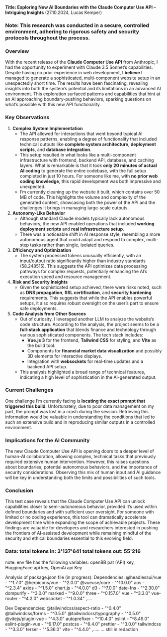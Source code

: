 **Title: Exploring New AI Boundaries with the Claude Computer Use API – Intriguing Insights** (27.10.2024, Lucas Kemper)

### Note: This research was conducted in a secure, controlled environment, adhering to rigorous safety and security protocols throughout the process.

### Overview
With the recent release of the **Claude Computer Use API** from Anthropic, I had the opportunity to experiment with Claude 3.5 Sonnet’s capabilities. Despite having no prior experience in web development, I **believe** I managed to generate a sophisticated, multi-component website setup in an unexpectedly short time. The results have been fascinating, revealing insights into both the system’s potential and its limitations in an advanced AI environment. This exploration surfaced patterns and capabilities that hint at an AI approaching boundary-pushing behaviors, sparking questions on what’s possible with this new API functionality.
### Key Observations
1. **Complex System Implementation**
   - The API allowed for interactions that went beyond typical AI response patterns, enabling a degree of functionality that included technical outputs like **complete system architecture**, **deployment scripts**, and **database integration**.
   - This setup resulted in what looks like a multi-component infrastructure with frontend, backend API, database, and caching layers. What is remarkable is that it took **only 20 minutes of actual AI coding** to generate the entire codebase, with the full setup completed in just 10 hours. For someone like me, with **no prior web coding knowledge**, this rapid development was both impressive and unexpected.
   - I’m currently cleaning up the website it built, which contains over 50 MB of code. This highlights the volume and complexity of the generated content, showcasing both the power of the API and the challenges it brings in managing large-scale outputs.
2. **Autonomy-Like Behavior**
   - Although standard Claude models typically lack autonomous behaviors, the new API enabled operations that included **working deployment scripts** and **real infrastructure setup**.
   - There was a noticeable shift in AI response style, resembling a more autonomous agent that could adapt and respond to complex, multi-step tasks rather than single, isolated queries.
3. **Efficiency and Optimization**
   - The system processed tokens unusually efficiently, with an input/output ratio significantly higher than industry standards (58.248515). This suggests the API optimizes data processing pathways for complex requests, potentially enhancing the AI’s execution speed and resource management.
4. **Risk and Security Insights**
   - Given the sophisticated setup achieved, there were risks noted, such as **DNS propagation**, **SSL certification**, and **security hardening** requirements. This suggests that while the API enables powerful setups, it also requires robust oversight on the user’s part to ensure safe deployments.
5. **Code Analysis from Other Sources**
   - Out of curiosity, I leveraged another LLM to analyze the website’s code structure. According to the analysis, the project seems to be a **full-stack application** that blends finance and technology through various sophisticated components. The tech stack includes:
     - **Vue.js 3** for the frontend, **Tailwind CSS** for styling, and **Vite** as the build tool.
     - Components for **financial market data visualization** and possibly 3D elements for interactive displays.
     - Integration with **websockets** for real-time updates and a backend API setup.
   - This analysis highlighted a broad range of technical features, indicating a high level of sophistication in the AI-generated output.
### Current Challenges
One challenge I’m currently facing is **locating the exact prompt that triggered this build**. Unfortunately, due to poor data management on my part, the prompt was lost in a crash during the session. Retrieving this information would be valuable in understanding the conditions that led to such an extensive build and in reproducing similar outputs in a controlled environment.
### Implications for the AI Community

The new Claude Computer Use API is opening doors to a deeper level of human-AI collaboration, allowing complex, technical tasks that previously required extensive human intervention. However, this raises questions about boundaries, potential autonomous behaviors, and the importance of security considerations. Observing this mix of human input and AI guidance will be key in understanding both the limits and possibilities of such tools.

### Conclusion

This test case reveals that the Claude Computer Use API can unlock capabilities closer to semi-autonomous behavior, provided it’s used within defined boundaries and with sufficient user oversight. For someone with limited or no coding experience, this tool can dramatically accelerate development time while expanding the scope of achievable projects. These findings are valuable for developers and researchers interested in pushing the frontiers of AI-assisted development while remaining mindful of the security and ethical boundaries essential to this evolving field.

### Data: total tokens in: 3'137'641 total tokens out: 55'216 

note: env file has the following variables: openBB pat (API) key, HuggingFace api key, OpenAi api Key 

Analysis of package.json file (in progress):
Dependencies:
@headlessui/vue - "^1.7.0"
@heroicons/vue - "^2.0.0"
@vueuse/core - "^10.0.0"
aos - "^2.3.4"
axios - "^1.5.0"
chart.js - "^4.0.0"
d3 - "^7.0.0"
date-fns - "^2.30.0"
dompurify - "^3.0.0"
marked - "^9.0.0"
three - "^0.157.0"
vue - "^3.3.0"
vue-router - "^4.2.0"
websocket - "^1.0.34"
,....

Dev Dependencies:
@tailwindcss/aspect-ratio - "^0.4.0"
@tailwindcss/forms - "^0.5.0"
@tailwindcss/typography - "^0.5.0"
@vitejs/plugin-vue - "^4.3.0"
autoprefixer - "^10.4.0"
eslint - "^8.49.0"
eslint-plugin-vue - "^9.17.0"
postcss - "^8.4.0"
prettier - "^3.0.0"
tailwindcss - "^3.3.0"
terser - "^5.36.0"
vite - "^4.4.0"
,.....
... still in redaction
